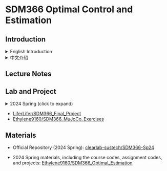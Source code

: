# SDM366 Optimal Control and Estimation

## Introduction

<details> <summary>English Introduction</summary>
This course will introduce the students to the fundamental concepts and methods in modern control, especially optimal control and estimation theory. Topics include state-space modelling of dynamical systems, least square estimation and system identification, state-feedback and output-feedback controller design, optimal control, dynamic programming, Model predictive control, linear quadratic regulators, and Kalman filter.
The course will also connect these control and estimation methods to applications in robotics, mechanical, electrical, and aerospace systems.
</details>

<details> <summary>中文介绍</summary>
本课程将向学生介绍现代控制的基本概念和方法，特别是最优控制和估计理论。主题包括动态系统的状态空间建模、最小二乘估计和系统辨识、状态反馈和输出反馈控制器设计、最优控制、动态规划、模型预测控制、线性二次调节器和卡尔曼滤波器。
本课程还将把这些控制和估计方法与机器人、机械、电气和航空航天系统的应用联系起来。
</details>

## Lecture Notes

## Lab and Project

<details> <summary>2024 Spring (click to expand)</summary>
2024春季学期的实验课，主要包含了RNN，Regressor，Path Planning，Dynamic Programming，LQR以及EKF卡尔曼滤波器。

Project主要有三个，分别是：

* project 1：**预测天气、使用最小二乘进行位置估计、机械手状态估计**

* project 2：**LQR控制倒立摆**

* Project 3：**二足机器人的状态估计、强化学习控制倒立摆、使用LQR控制一阶倒立摆**
</details>

- [LiferLifer/SDM366_Final_Project](https://github.com/LiferLifer/SDM366_Final_Project)
- [Ethylene9160/SDM366_MuJoCo_Exercises](https://github.com/Ethylene9160/SDM366_MuJoCo_Exercises)

## Materials

- Official Repository (2024 Spring):
    [clearlab-sustech/SDM366-Sp24](https://github.com/clearlab-sustech/SDM366-Sp24)

- 2024 Spring materials, including the course codes, assignment codes, and projects: 
    [Ethylene9160/SDM366_Optimal_Estimation](https://github.com/Ethylene9160/SDM366_Optimal_Estimation/)

